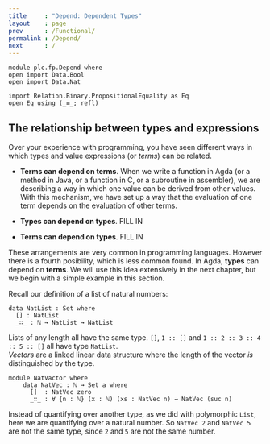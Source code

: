 ```yaml
---
title     : "Depend: Dependent Types"
layout    : page
prev      : /Functional/
permalink : /Depend/
next      : /
---
```


```
module plc.fp.Depend where
open import Data.Bool
open import Data.Nat

import Relation.Binary.PropositionalEquality as Eq
open Eq using (_≡_; refl)
```

## The relationship between types and expressions

Over your experience with programming, you have seen different ways in
which types and value expressions (or _terms_) can be related.

 - **Terms can depend on terms**.  When we write a function in Agda
   (or a method in Java, or a function in C, or a subroutine in
   assembler), we are describing a way in which one value can be
   derived from other values.  With this mechanism, we have set up a
   way that the evaluation of one term depends on the evaluation of
   other terms.

 - **Types can depend on types**.  FILL IN

 - **Terms can depend on types**.  FILL IN

These arrangements are very common in programming languages.  However
there is a fourth posibility, which is less common found.  In Agda,
**types** can depend on **terms**.  We will use this idea extensively
in the next chapter, but we begin with a simple example in this
section.

Recall our definition of a list of natural numbers:

    data NatList : Set where
      [] : NatList
      _∷_ : ℕ → NatList → NatList

Lists of any length all have the same type.  `[]`, `1 :: []` and
`1 :: 2 :: 3 :: 4 :: 5 :: []` all have type `NatList`.  
*Vectors* are a linked linear data structure where the length of
the vector *is* distinguished by the type.

```
module NatVactor where
    data NatVec : ℕ → Set a where
      []  : NatVec zero
      _∷_ : ∀ {n : ℕ} (x : ℕ) (xs : NatVec n) → NatVec (suc n)
```

Instead of quantifying over another type, as we did with polymorphic
`List`, here we are quantifying over a natural number.  So `NatVec 2`
and `NatVec 5` are not the same type, since `2` and `5` are not the
same number.
